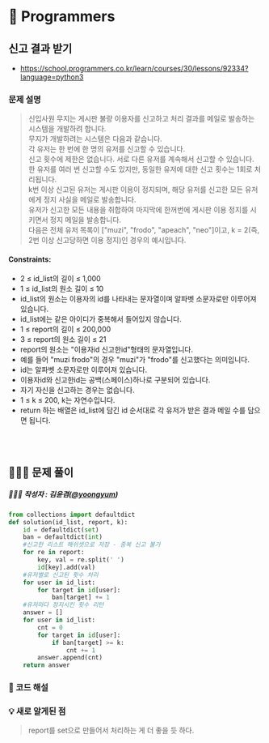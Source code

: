 
# 🥏 Programmers
## 신고 결과 받기
- https://school.programmers.co.kr/learn/courses/30/lessons/92334?language=python3

### 문제 설명

> 신입사원 무지는 게시판 불량 이용자를 신고하고 처리 결과를 메일로 발송하는 시스템을 개발하려 합니다. <br>
무지가 개발하려는 시스템은 다음과 같습니다. <br>
각 유저는 한 번에 한 명의 유저를 신고할 수 있습니다. <br>
신고 횟수에 제한은 없습니다. 서로 다른 유저를 계속해서 신고할 수 있습니다. <br>
한 유저를 여러 번 신고할 수도 있지만, 동일한 유저에 대한 신고 횟수는 1회로 처리됩니다. <br>
k번 이상 신고된 유저는 게시판 이용이 정지되며, 해당 유저를 신고한 모든 유저에게 정지 사실을 메일로 발송합니다. <br>
유저가 신고한 모든 내용을 취합하여 마지막에 한꺼번에 게시판 이용 정지를 시키면서 정지 메일을 발송합니다. <br>
다음은 전체 유저 목록이 ["muzi", "frodo", "apeach", "neo"]이고, k = 2(즉, 2번 이상 신고당하면 이용 정지)인 경우의 예시입니다. <br>


#### Constraints:
- 2 ≤ id_list의 길이 ≤ 1,000
- 1 ≤ id_list의 원소 길이 ≤ 10
- id_list의 원소는 이용자의 id를 나타내는 문자열이며 알파벳 소문자로만 이루어져 있습니다.
- id_list에는 같은 아이디가 중복해서 들어있지 않습니다.
- 1 ≤ report의 길이 ≤ 200,000
- 3 ≤ report의 원소 길이 ≤ 21
- report의 원소는 "이용자id 신고한id"형태의 문자열입니다.
- 예를 들어 "muzi frodo"의 경우 "muzi"가 "frodo"를 신고했다는 의미입니다.
- id는 알파벳 소문자로만 이루어져 있습니다.
- 이용자id와 신고한id는 공백(스페이스)하나로 구분되어 있습니다.
- 자기 자신을 신고하는 경우는 없습니다.
- 1 ≤ k ≤ 200, k는 자연수입니다.
- return 하는 배열은 id_list에 담긴 id 순서대로 각 유저가 받은 결과 메일 수를 담으면 됩니다.

<br><br>

## 👩🏻‍💻 문제 풀이

##### 🙎🏻‍♂️ 작성자 : 김윤겸([@yoongyum](github.com/yoongyum))


~~~python
from collections import defaultdict
def solution(id_list, report, k):
    id = defaultdict(set)
    ban = defaultdict(int)
    #신고한 리스트 해쉬셋으로 저장 - 중복 신고 불가
    for re in report:
        key, val = re.split(' ')
        id[key].add(val)
    #유저별로 신고된 횟수 처리
    for user in id_list:
        for target in id[user]:
            ban[target] += 1
    #유저마다 정지시킨 횟수 리턴
    answer = []
    for user in id_list:
        cnt = 0
        for target in id[user]:
            if ban[target] >= k:
                cnt += 1 
        answer.append(cnt)
    return answer
~~~
### 💬 코드 해설
>

### 💡 새로 알게된 점
> report를 set으로 만들어서 처리하는 게 더 좋을 듯 하다.
